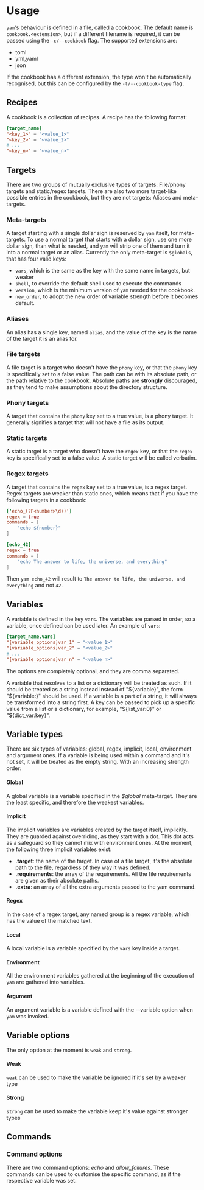 # Usage

`yam`'s behaviour is defined in a file, called a cookbook. The default name is
`cookbook.<extension>`, but if a different filename is required, it can be passed
using the `-c/--cookbook` flag. The supported extensions are:

- toml
- yml,yaml
- json

If the cookbook has a different extension, the type won't be automatically recognised,
but this can be configured by the `-t/--cookbook-type` flag.

## Recipes

A cookbook is a collection of recipes. A recipe has the following format:

``` toml title="cookbook.toml"
[target_name]
"<key_1>" = "<value_1>"
"<key_2>" = "<value_2>"
# ...
"<key_n>" = "<value_n>"
```

## Targets

There are two groups of mutually exclusive types of targets: File/phony targets and
static/regex targets. There are also two more target-like possible entries in the cookbook,
but they are not targets: Aliases and meta-targets.

### Meta-targets

A target starting with a single dollar sign is reserved by `yam` itself, for meta-targets.
To use a normal target that starts with a dollar sign, use one more dollar sign, than what
is needed, and `yam` will strip one of them and turn it into a normal target or an alias.
Currently the only meta-target is `$globals`, that has four valid keys:

- `vars`, which is the same as the key with the same name in targets, but weaker
- `shell`, to override the default shell used to execute the commands
- `version`, which is the minimum version of `yam` needed for the cookbook.
- `new_order`, to adopt the new order of variable strength before it becomes default.

### Aliases

An alias has a single key, named `alias`, and the value of the key is the name of the
target it is an alias for.

### File targets

A file target is a target who doesn't have the `phony` key, or that the `phony` key is
specifically set to a false value. The path can be with its absolute path, or the path
relative to the cookbook. Absolute paths are **strongly** discouraged, as they tend to
make assumptions about the directory structure.

### Phony targets

A target that contains the `phony` key set to a true value, is a phony target. It
generally signifies a target that will not have a file as its output.

### Static targets

A static target is a target who doesn't have the `regex` key, or that the `regex` key is
specifically set to a false value. A static target will be called verbatim.

### Regex targets

A target that contains the `regex` key set to a true value, is a regex target. Regex targets
are weaker than static ones, which means that if you have the following targets in a cookbook:

``` toml title="cookbook.toml"
['echo_(?P<number>\d+)']
regex = true
commands = [
    "echo ${number}"
]

[echo_42]
regex = true
commands = [
    "echo The answer to life, the universe, and everything"
]
```

Then `yam echo_42` will result to `The answer to life, the universe, and everything`
and not `42`.

## Variables

A variable is defined in the key `vars`. The variables are parsed in order, so a variable,
once defined can be used later. An example of `vars`:

``` toml
[target_name.vars]
"[variable_options]var_1" = "<value_1>"
"[variable_options]var_2" = "<value_2>"
# ...
"[variable_options]var_n" = "<value_n>"
```

The options are completely optional, and they are comma separated.

A variable that resolves to a list or a dictionary will be treated as such. If it should be
treated as a string instead instead of "${variable}", the form "${variable:}" should be used.
If a variable is a part of a string, it will always be transformed into a string first. A
key can be passed to pick up a specific value from a list or a dictionary, for example,
"${list_var:0}" or "${dict_var:key}".

## Variable types

There are six types of variables: global, regex, implicit, local, environment and argument ones.
If a variable is being used within a command and it's not set, it will be treated as the empty
string. With an increasing strength order:

#### Global

A global variable is a variable specified in the *$global* meta-target. They are the least specific,
and therefore the weakest variables.

#### Implicit

The implicit variables are variables created by the target itself, implicitly. They are guarded against
overriding, as they start with a dot. This dot acts as a safeguard so they cannot mix with environment ones.
At the moment, the following three implicit variables exist:

- **.target**: the name of the target. In case of a file target, it's the absolute path to the file, regardless
  of they way it was defined.
- **.requirements**: the array of the requirements. All the file requirements are given as their absolute paths.
- **.extra**: an array of all the extra arguments passed to the yam command.

#### Regex

In the case of a regex target, any named group is a regex variable, which has the value of the matched text.

#### Local

A local variable is a variable specified by the `vars` key inside a target.

#### Environment

All the environment variables gathered at the beginning of the execution of `yam` are gathered into variables.

#### Argument

An argument variable is a variable defined with the --variable option when `yam` was invoked.

## Variable options

The only option at the moment is `weak` and `strong`.

#### Weak

`weak` can be used to make the variable be ignored if it's set by a weaker type

#### Strong

`strong` can be used to make the variable keep it's value against stronger types

## Commands

### Command options

There are two command options: *echo* and *allow_failures*. These commands can be used to customise the specific command,
as if the respective variable was set.
